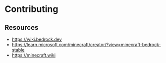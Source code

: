 # Contributing

## Resources

- <https://wiki.bedrock.dev>
- <https://learn.microsoft.com/minecraft/creator/?view=minecraft-bedrock-stable>
- <https://minecraft.wiki>
